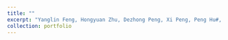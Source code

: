 ```yaml
---
title: ""
excerpt: "Yanglin Feng, Hongyuan Zhu, Dezhong Peng, Xi Peng, Peng Hu#, RONO: Robust Discriminative Learning with Noisy Labels for 2D-3D Cross-Modal Retrieval, IEEE/CVF Conference on Computer Vision and Pattern Recognition (CVPR), Vancouver, Canada. Jun. 18-22, 2023. [\[Code\]](https://github.com/penghu-cs/RONO) <br/><img src='/images/500x300.png'>"
collection: portfolio
---
```


